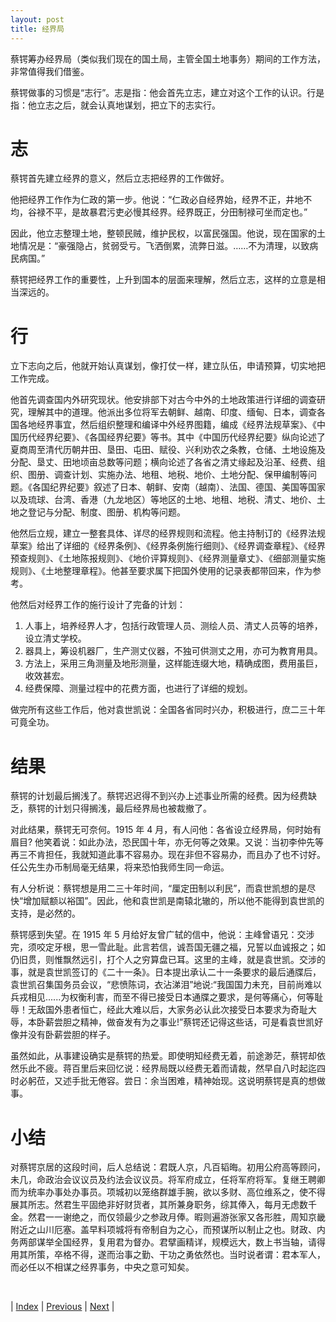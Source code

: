 ```yaml
---
layout: post
title: 经界局
---
```


蔡锷筹办经界局（类似我们现在的国土局，主管全国土地事务）期间的工作方法，非常值得我们借鉴。

蔡锷做事的习惯是“志行”。志是指：他会首先立志，建立对这个工作的认识。行是指：他立志之后，就会认真地谋划，把立下的志实行。

# 志

蔡锷首先建立经界的意义，然后立志把经界的工作做好。

他把经界工作作为仁政的第一步。他说：“仁政必自经界始，经界不正，井地不均，谷禄不平，是故暴君污吏必慢其经界。经界既正，分田制禄可坐而定也。”

因此，他立志整理土地，整顿民贼，维护民权，以富民强国。他说，现在国家的土地情况是：“豪强隐占，贫弱受亏。飞洒倒累，流弊日滋。……不为清理，以致病民病国。”

蔡锷把经界工作的重要性，上升到国本的层面来理解，然后立志，这样的立意是相当深远的。

# 行

立下志向之后，他就开始认真谋划，像打仗一样，建立队伍，申请预算，切实地把工作完成。

他首先调查国内外研究现状。他安排部下对古今中外的土地政策进行详细的调查研究，理解其中的道理。他派出多位将军去朝鲜、越南、印度、缅甸、日本，调查各国各地经界事宜，然后组织整理和编译中外经界图籍，编成《经界法规草案》、《中国历代经界纪要》、《各国经界纪要》等书。其中《中国历代经界纪要》纵向论述了夏商周至清代历朝井田、垦田、屯田、赋役、兴利劝农之条教，仓储、土地设施及分配、垦丈、田地顷亩总数等问题；横向论述了各省之清丈缘起及沿革、经费、组织、图册、调查计划、实施办法、地租、地税、地价、土地分配、保甲编制等问题。《各国纪界纪要》叙述了日本、朝鲜、安南（越南）、法国、德国、美国等国家以及琉球、台湾、香港（九龙地区）等地区的土地、地租、地税、清丈、地价、土地之登记与分配、制度、图册、机构等问题。

他然后立规，建立一整套具体、详尽的经界规则和流程。他主持制订的《经界法规草案》给出了详细的《经界条例》、《经界条例施行细则》、《经界调查章程》、《经界预查规则》、《土地陈报规则》、《地价评算规则》、《经界测量章丈》、《细部测量实施规则》、《土地整理章程》。他甚至要求属下把国外使用的记录表都带回来，作为参考。

他然后对经界工作的施行设计了完备的计划：
1. 人事上，培养经界人才，包括行政管理人员、测绘人员、清丈人员等的培养，设立清丈学校。
2. 器具上，筹设机器厂，生产测丈仪器，不独可供测丈之用，亦可为教育用具。
3. 方法上，采用三角测量及地形测量，这样能连缀大地，精确成图，费用虽巨，收效甚宏。
4. 经费保障、测量过程中的花费方面，也进行了详细的规划。

做完所有这些工作后，他对袁世凯说：全国各省同时兴办，积极进行，庶二三十年可竟全功。

# 结果

蔡锷的计划最后搁浅了。蔡锷迟迟得不到兴办上述事业所需的经费。因为经费缺乏，蔡锷的计划只得搁浅，最后经界局也被裁撤了。

对此结果，蔡锷无可奈何。1915 年 4 月，有人问他：各省设立经界局，何时始有眉目? 他笑着说：如此办法，恐民国十年，亦无何等之效果。又说：当初李仲先等再三不肯担任，我就知道此事不容易办。现在非但不容易办，而且办了也不讨好。任公先生办币制局毫无结果，将来恐怕我师生同一命运。

有人分析说：蔡锷想是用二三十年时间，“厘定田制以利民”，而袁世凯想的是尽快“增加赋额以裕国”。因此，他和袁世凯是南辕北辙的，所以他不能得到袁世凯的支持，是必然的。

蔡锷感到失望。在 1915 年 5 月给好友曾广轼的信中，他说：主峰曾语兄：交涉完，须咬定牙根，思一雪此耻。此言若信，诚吾国无疆之福，兄誓以血诚报之；如仍旧贯，则惟飘然远引，打个人之穷算盘已耳。这里的主峰，就是袁世凯。交涉的事，就是袁世凯签订的《二十一条》。日本提出承认二十一条要求的最后通牒后，袁世凯召集国务员会议，“悲愤陈词，衣沾涕泪”地说:“我国国力未充，目前尚难以兵戎相见......为权衡利害，而至不得已接受日本通牒之要求，是何等痛心，何等耻辱！无敌国外患者恒亡，经此大难以后，大家务必认此次接受日本要求为奇耻大辱，本卧薪尝胆之精神，做奋发有为之事业!”蔡锷还记得这些话，可是看袁世凯好像并没有卧薪尝胆的样子。

虽然如此，从事建设确实是蔡锷的热爱。即使明知经费无着，前途渺茫，蔡锷却依然乐此不疲。蒋百里后来回忆说：经界局既以经费无着而请裁，然早自八时起迄四时必躬莅，又述手批无倦容。尝日：余当困难，精神始现。这说明蔡锷是真的想做事。

# 小结

对蔡锷京居的这段时间，后人总结说：君既人京，凡百韬晦。初用公府高等顾问，未几，命政治会议议员及约法会议议员。将军府成立，任将军府将军。复继王聘卿而为统率办事处办事员。项城初以笼络群雄手腕，欲以多财、高位维系之，使不得展其所志。然君生平固绝非好财货者，其所兼身职务，综其俸入，每月无虑数千金。然君一一谢绝之，而仅领最少之参政月俸。暇则遍游张家又各形胜，周知京畿附近之山川厄塞。盖早料项城将有帝制自为之心，而预谋所以制止之也。财政、内务两部谋举全国经界，复用君为督办。君擘画精详，规模远大，数上书当轴，请得用其所策，卒格不得，遂而治事之勤、干功之勇依然也。当时说者谓：君本军人，而必任以不相谋之经界事务，中央之意可知矣。

<br/>

| [Index](./) | [Previous](11-3-military) | [Next](13-1-huguo) |
